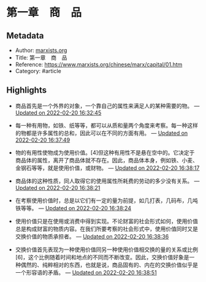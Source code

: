# 第一章　商　品

## Metadata
- Author: [marxists.org]()
- Title: 第一章　商　品
- Reference: https://www.marxists.org/chinese/marx/capital/01.htm
- Category: #article

## Highlights
- 商品首先是一个外界的对象，一个靠自己的属性来满足人的某种需要的物。 — [Updated on 2022-02-20 16:32:45](https://hyp.is/rYOG-pInEeyfLqOHbEAA5g/www.marxists.org/chinese/marx/capital/01.htm)

- 每一种有用物，如铁、纸等等，都可以从质和量两个角度来考察。每一种这样的物都是许多属性的总和，因此可以在不同的方面有用。 — [Updated on 2022-02-20 16:37:49](https://hyp.is/YrfRypIoEeyXNptH13AbZQ/www.marxists.org/chinese/marx/capital/01.htm)

- 物的有用性使物成为使用价值。[4]但这种有用性不是悬在空中的。它决定于商品体的属性，离开了商品体就不存在。因此，商品体本身，例如铁、小麦、金钢石等等，就是使用价值，或财物。 — [Updated on 2022-02-20 16:38:17](https://hyp.is/c5D0uJIoEeyZvY-1s_iQTQ/www.marxists.org/chinese/marx/capital/01.htm)

- 商品体的这种性质，同人取得它的使用属性所耗费的劳动的多少没有关系。 — [Updated on 2022-02-20 16:38:21](https://hyp.is/ddGu1JIoEeykyJMxnhyVSA/www.marxists.org/chinese/marx/capital/01.htm)

- 在考察使用价值时，总是以它们有一定的量为前提，如几打表，几码布，几吨铁等等。 — [Updated on 2022-02-20 16:38:24](https://hyp.is/d2wuLJIoEeyrKvMgVqVfZA/www.marxists.org/chinese/marx/capital/01.htm)

- 使用价值只是在使用或消费中得到实现。不论财富的社会形式如何，使用价值总是构成财富的物质内容。在我们所要考察的社会形式中，使用价值同时又是交换价值的物质承担者。 — [Updated on 2022-02-20 16:38:36](https://hyp.is/fs2R2JIoEeyXLNtIw4KB0w/www.marxists.org/chinese/marx/capital/01.htm)

- 交换价值首先表现为一种使用价值同另一种使用价值相交换的量的关系或比例[6]，这个比例随着时间和地点的不同而不断改变。因此，交换价值好象是一种偶然的、纯粹相对的东西，也就是说，商品固有的、内在的交换价值似乎是一个形容语的矛盾。 — [Updated on 2022-02-20 16:38:51](https://hyp.is/h3Oo1pIoEeytp8fYWsF1Xw/www.marxists.org/chinese/marx/capital/01.htm)

